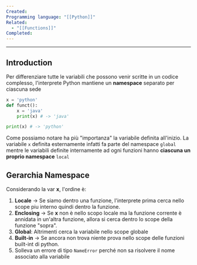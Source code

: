 ```yaml
---
Created: 
Programming language: "[[Python]]"
Related:
  - "[[Functions]]"
Completed:
---
```

---
## Introduction
Per differenziare tutte le variabili che possono venir scritte in un codice complesso, l'interprete Python mantiene un **namespace** separato per ciascuna sede
```python
x = 'python'
def funct():
	x = 'java'
	print(x) # -> 'java'

print(x) # -> 'python'
```

Come possiamo notare ha più "importanza" la variabile definita all'inizio. La variabile `x` definita esternamente infatti fa parte del namespace `global` mentre le variabili definite internamente ad ogni funzioni hanno **ciascuna un proprio namespace** `local`

## Gerarchia Namespace
Considerando la var **x**, l'ordine è:
1. **Locale** → Se siamo dentro una funzione, l'interprete prima cerca nello scope piu interno quindi dentro la funzione.
2. **Enclosing** → Se **x** non è nello scopo locale ma la funzione corrente è annidata in un'altra funzione, allora si cerca dentro lo scope della funzione "sopra".
3. **Global**: Altrimenti cerca la variabile nello scope globale
4. **Built-in** → Se ancora non trova niente prova nello scope delle funzioni built-int di python.
5. Solleva un errore di tipo `NameError` perché non sa risolvere il nome associato alla variabile
